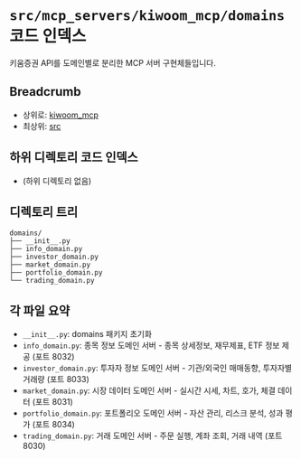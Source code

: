 # `src/mcp_servers/kiwoom_mcp/domains` 코드 인덱스

키움증권 API를 도메인별로 분리한 MCP 서버 구현체들입니다.

## Breadcrumb

- 상위로: [kiwoom_mcp](../code_index.md)
- 최상위: [src](../../../code_index.md)

## 하위 디렉토리 코드 인덱스

- (하위 디렉토리 없음)

## 디렉토리 트리

```text
domains/
├── __init__.py
├── info_domain.py
├── investor_domain.py
├── market_domain.py
├── portfolio_domain.py
└── trading_domain.py
```

## 각 파일 요약

- `__init__.py`: domains 패키지 초기화
- `info_domain.py`: 종목 정보 도메인 서버 - 종목 상세정보, 재무제표, ETF 정보 제공 (포트 8032)
- `investor_domain.py`: 투자자 정보 도메인 서버 - 기관/외국인 매매동향, 투자자별 거래량 (포트 8033)
- `market_domain.py`: 시장 데이터 도메인 서버 - 실시간 시세, 차트, 호가, 체결 데이터 (포트 8031)
- `portfolio_domain.py`: 포트폴리오 도메인 서버 - 자산 관리, 리스크 분석, 성과 평가 (포트 8034)
- `trading_domain.py`: 거래 도메인 서버 - 주문 실행, 계좌 조회, 거래 내역 (포트 8030)